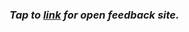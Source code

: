 ### *Tap to [link](https://docs.google.com/forms/d/e/1FAIpQLSelkoUVMMENmsDJYhXy_GwTXdkpwETfV0MQnadF0VeR3bMmpg/viewform?usp=sf_link) for open feedback site.*
